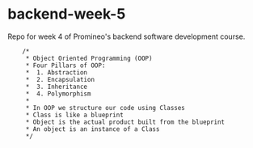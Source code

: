# backend-week-5
Repo for week 4 of Promineo's backend software development course.

		/*
		 * Object Oriented Programming (OOP)
		 * Four Pillars of OOP:
		 * 	1. Abstraction
		 * 	2. Encapsulation
		 * 	3. Inheritance
		 * 	4. Polymorphism
		 * 
		 * In OOP we structure our code using Classes
		 * Class is like a blueprint
		 * Object is the actual product built from the blueprint
		 * An object is an instance of a Class
		 */